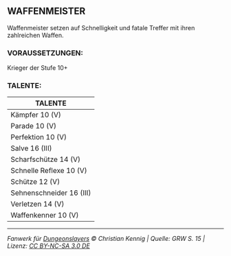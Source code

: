 ## WAFFENMEISTER

Waffenmeister setzen auf Schnelligkeit und fatale Treffer mit ihren zahlreichen Waffen.

### VORAUSSETZUNGEN:

Krieger der Stufe 10+

### TALENTE:

| TALENTE                  |
| ------------------------ |
| Kämpfer 10 (V)           |
| Parade 10 (V)            |
| Perfektion 10 (V)        |
| Salve 16 (III)           |
| Scharfschütze 14 (V)     |
| Schnelle Reflexe 10 (V)  |
| Schütze 12 (V)           |
| Sehnenschneider 16 (III) |
| Verletzen 14 (V)         |
| Waffenkenner 10 (V)      |

---

_Fanwerk für [Dungeonslayers](https://www.dungeonslayers.net/) © Christian Kennig | Quelle: GRW S. 15 | Lizenz: [CC BY-NC-SA 3.0 DE](https://creativecommons.org/licenses/by-nc-sa/3.0/de/)_
